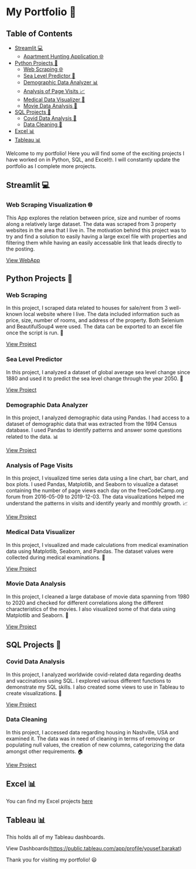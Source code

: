# My Portfolio :briefcase:

## Table of Contents
   * [Streamlit :computer:](#streamlit-computer)
       * [Apartment Hunting Application :globe_with_meridians:](#web-scraping-visualization-globe_with_meridians)
   * [Python Projects :snake:](#python-projects-snake)
       * [Web Scraping :globe_with_meridians:](#web-scraping)
       * [Sea Level Predictor :ocean:](#sea-level-predictor)
       * [Demographic Data Analyzer :bar_chart:](#demographic-data-analyzer)
       * [Analysis of Page Visits :chart_with_upwards_trend:](#analysis-of-page-visits)
       * [Medical Data Visualizer :pill:](#medical-data-visualizer)
       * [Movie Data Analysis :movie_camera:](#movie-data-analysis)
   * [SQL Projects :floppy_disk:](#sql-projects-floppy_disk)
       * [Covid Data Analysis :microbe:](#covid-data-analysis)
       * [Data Cleaning :sponge:](#data-cleaning)
   * [Excel :bar_chart:](#excel-bar_chart)
   * [Tableau :bar_chart:](#tableau-bar_chart)

Welcome to my portfolio! Here you will find some of the exciting projects I have worked on in Python, SQL, and Excel:nerd_face:. I will constantly update the portfolio as I complete more projects.

## Streamlit :computer:

### Web Scraping Visualization :globe_with_meridians:
This App explores the relation between price, size and number of rooms along a relatively large dataset. The data was scraped from 3 property websites in the area that I live in. The motivation behind this project was to try and find a solution to easily having a large excel file with properties and filtering them while having an easily accessable link that leads directly to the posting.

[View WebApp](https://yousef-barakat99-houses.streamlit.app/)

## Python Projects :snake:

### Web Scraping
In this project, I scraped data related to houses for sale/rent from 3 well-known local website where I live. The data included information such as price, size, number of rooms, and address of the property. Both Selenium and BeautifulSoup4 were used. The data can be exported to an excel file once the script is run. :house_with_garden:

[View Project](https://github.com/YousefBarakat99/My_Portfolio/tree/main/Data%20Analysis%20with%20Python/Data%20Scraping)

### Sea Level Predictor
In this project, I analyzed a dataset of global average sea level change since 1880 and used it to predict the sea level change through the year 2050. :ocean:

[View Project](https://github.com/YousefBarakat99/My_Portfolio/tree/main/Data%20Analysis%20with%20Python/Sealevel)

### Demographic Data Analyzer
In this project, I analyzed demographic data using Pandas. I had access to a dataset of demographic data that was extracted from the 1994 Census database. I used Pandas to identify patterns and answer some questions related to the data. :bar_chart:

[View Project](https://github.com/YousefBarakat99/My_Portfolio/tree/main/Data%20Analysis%20with%20Python/Adult%20population)

### Analysis of Page Visits
In this project, I visualized time series data using a line chart, bar chart, and box plots. I used Pandas, Matplotlib, and Seaborn to visualize a dataset containing the number of page views each day on the freeCodeCamp.org forum from 2016-05-09 to 2019-12-03. The data visualizations helped me understand the patterns in visits and identify yearly and monthly growth. :chart_with_upwards_trend:

[View Project](https://github.com/YousefBarakat99/My_Portfolio/tree/main/Data%20Analysis%20with%20Python/Forum)

### Medical Data Visualizer
In this project, I visualized and made calculations from medical examination data using Matplotlib, Seaborn, and Pandas. The dataset values were collected during medical examinations. :pill:

[View Project](https://github.com/YousefBarakat99/My_Portfolio/tree/main/Data%20Analysis%20with%20Python/Medical)

### Movie Data Analysis
In this project, I cleaned a large database of movie data spanning from 1980 to 2020 and checked for different correlations along the different characteristics of the movies. I also visualized some of that data using Matplotlib and Seaborn. :movie_camera:

[View Project](https://github.com/YousefBarakat99/My_Portfolio/tree/main/Data%20Analysis%20with%20Python/Movies)

## SQL Projects :floppy_disk:

### Covid Data Analysis
In this project, I analyzed worldwide covid-related data regarding deaths and vaccinations using SQL. I explored various different functions to demonstrate my SQL skills. I also created some views to use in Tableau to create visualizations. :microbe:

[View Project](https://github.com/YousefBarakat99/My_Portfolio/tree/main/SQL/Covid)

### Data Cleaning
In this project, I accessed data regarding housing in Nashville, USA and examined it. The data was in need of cleaning in terms of removing or populating null values, the creation of new columns, categorizing the data amongst other requirements. :house:

[View Project](https://github.com/YousefBarakat99/My_Portfolio/tree/main/SQL/Data%20Cleaning)

## Excel :bar_chart:
You can find my Excel projects [here](https://github.com/YousefBarakat99/My_Portfolio/tree/main/Excel/Bike)

## Tableau :bar_chart:
This holds all of my Tableau dashboards.

View Dashboards(https://public.tableau.com/app/profile/yousef.barakat)


Thank you for visiting my portfolio! :smiley:
